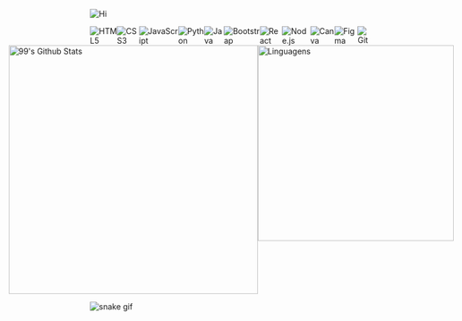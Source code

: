 ![Hi](https://github.com/AlanMatheus18/AlanMatheus18/assets/97889961/ebcde00b-1df2-47a7-a318-4dceed88e733)

<div style="display: flex; justify-content: center;">
    <img src="https://img.shields.io/badge/HTML5-E34F26?style=for-the-badge&logo=html5&logoColor=white" alt="HTML5">
    <img src="https://img.shields.io/badge/CSS3-1572B6?style=for-the-badge&logo=css3&logoColor=white" alt="CSS3">
    <img src="https://img.shields.io/badge/JavaScript-323330?style=for-the-badge&logo=javascript&logoColor=F7DF1E" alt="JavaScript">
    <img src="https://img.shields.io/badge/Python-14354C?style=for-the-badge&logo=python&logoColor=white" alt="Python">
    <img src="https://img.shields.io/badge/Java-ED8B00?style=for-the-badge&logo=openjdk&logoColor=white" alt="Java">
    <img src="https://img.shields.io/badge/Bootstrap-563D7C?style=for-the-badge&logo=bootstrap&logoColor=white" alt="Bootstrap">
    <img src="https://img.shields.io/badge/React-20232A?style=for-the-badge&logo=react&logoColor=61DAFB" alt="React">
    <img src="https://img.shields.io/badge/Node.js-43853D?style=for-the-badge&logo=node.js&logoColor=white" alt="Node.js">
    <img src="https://img.shields.io/badge/Canva-%2300C4CC.svg?&style=for-the-badge&logo=Canva&logoColor=white" alt="Canva">
    <img src="https://img.shields.io/badge/Figma-F24E1E?style=for-the-badge&logo=figma&logoColor=white" alt="Figma">
    <img src="https://img.shields.io/badge/GIT-E44C30?style=for-the-badge&logo=git&logoColor=white" alt="Git">
</div>


<div style="display: flex; justify-content: center;">
  <a href="https://github.com/AlanMatheus18">
    <img src="https://github-readme-stats.vercel.app/api?username=AlanMatheus18&bg_color=30,F0ABBD,D1B3CF,AFBFE0&title_color=fff&text_color=fff" style="width: 445px; height: auto;" alt="99's Github Stats">
  </a>
  <a href="https://github.com/AlanMatheus18">
    <img src="https://github-readme-stats.vercel.app/api/top-langs/?username=AlanMatheus18&layout=compact&langs_count=7&theme=default&bg_color=30,F0ABBD,D1B3CF,AFBFE0&title_color=fff&text_color=fff" style="width: 350px; height: auto;" alt="Linguagens">
  </a>
</div>

![snake gif](https://github.com/AlanMatheus18/AlanMatheus18/blob/output/github-contribution-grid-snake.svg)
